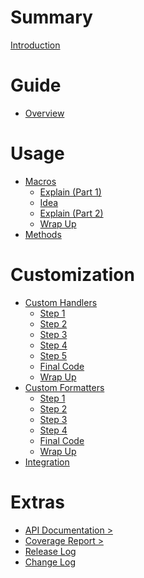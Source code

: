<!-- markdownlint-disable-file MD007 MD025 MD042 -->

# Summary

[Introduction](./introduction.md)

# Guide

- [Overview](./guide/overview.md)

# Usage

- [Macros](./guide/macros.md)
  - [Explain (Part 1)](./guide/macros/explain_1.md)
  - [Idea](./guide/macros/idea.md)
  - [Explain (Part 2)](./guide/macros/explain_2.md)
  - [Wrap Up](./guide/macros/wrap_up.md)
- [Methods](./guide/methods.md)

# Customization

- [Custom Handlers](./guide/custom_handlers.md)
  - [Step 1](./guide/handlers/step_1.md)
  - [Step 2](./guide/handlers/step_2.md)
  - [Step 3](./guide/handlers/step_3.md)
  - [Step 4](./guide/handlers/step_4.md)
  - [Step 5](./guide/handlers/step_5.md)
  - [Final Code](./guide/handlers/final_code.md)
  - [Wrap Up](./guide/handlers/wrap_up.md)
- [Custom Formatters](./guide/custom_formatters.md)
  - [Step 1](./guide/formatters/step_1.md)
  - [Step 2](./guide/formatters/step_2.md)
  - [Step 3](./guide/formatters/step_3.md)
  - [Step 4](./guide/formatters/step_4.md)
  - [Final Code](./guide/formatters/final_code.md)
  - [Wrap Up](./guide/formatters/wrap_up.md)
- [Integration](./guide/integration.md)

# Extras

- [API Documentation >][api]
- [Coverage Report >][cr]
- [Release Log](./extras/RELEASELOG.md)
- [Change Log](./extras/CHANGELOG.md)

[api]: ./api/flogging/index.html
[cr]: ./coverage/index.html
